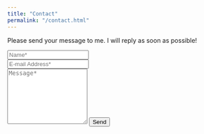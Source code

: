 ```yaml
---
title: "Contact"
permalink: "/contact.html"
---
```


<form action="https://formspree.io/xqkaojzp" method="POST">    
<p class="mb-4">Please send your message to me. I will reply as soon as possible! </p>
<div class="form-group row">
<div class="col-md-6">
<input class="form-control" type="text" name="name" placeholder="Name*" required>
</div>
<div class="col-md-6">
<input class="form-control" type="email" name="_replyto" placeholder="E-mail Address*" required>
</div>
</div>
<textarea rows="8" class="form-control mb-3" name="message" placeholder="Message*" required></textarea>    
<input class="btn btn-success" type="submit" value="Send">
</form>
